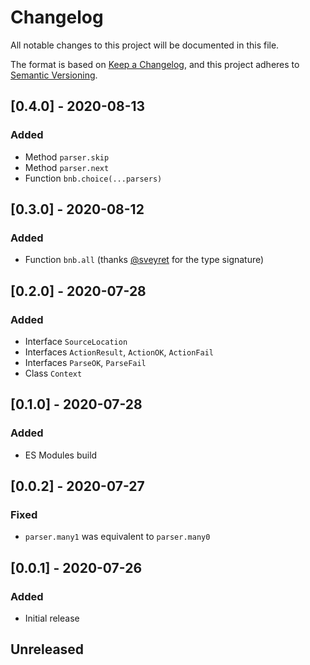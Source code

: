 # Changelog

All notable changes to this project will be documented in this file.

The format is based on [Keep a Changelog](https://keepachangelog.com/en/1.0.0/),
and this project adheres to [Semantic Versioning](https://semver.org/spec/v2.0.0.html).

## [0.4.0] - 2020-08-13

### Added

- Method `parser.skip`
- Method `parser.next`
- Function `bnb.choice(...parsers)`

## [0.3.0] - 2020-08-12

### Added

- Function `bnb.all` (thanks [@sveyret] for the type signature)

## [0.2.0] - 2020-07-28

### Added

- Interface `SourceLocation`
- Interfaces `ActionResult`, `ActionOK`, `ActionFail`
- Interfaces `ParseOK`, `ParseFail`
- Class `Context`

## [0.1.0] - 2020-07-28

### Added

- ES Modules build

## [0.0.2] - 2020-07-27

### Fixed

- `parser.many1` was equivalent to `parser.many0`

## [0.0.1] - 2020-07-26

### Added

- Initial release

[@sveyret]: https://github.com/sveyret

## Unreleased
